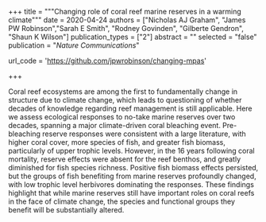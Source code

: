 +++
title = """Changing role of coral reef marine reserves in a warming climate"""
date = 2020-04-24
authors = ["Nicholas AJ Graham", "James PW Robinson","Sarah E Smith", "Rodney Govinden", "Gilberte Gendron", "Shaun K Wilson"]
publication_types = ["2"]
abstract = ""
selected = "false"
publication = "*Nature Communications*"

url_code = 'https://github.com/jpwrobinson/changing-mpas'

+++

<script type='text/javascript' src='https://d1bxh8uas1mnw7.cloudfront.net/assets/embed.js'></script>
<div data-badge-details="right" data-badge-type="medium-donut" data-doi="10.1038/s41467-020-15863-z" data-hide-no-mentions="true" class="altmetric-embed"></div>
Coral reef ecosystems are among the first to fundamentally change in structure due to climate change, which leads to questioning of whether decades of knowledge regarding reef management is still applicable. Here we assess ecological responses to no-take marine reserves over two decades, spanning a major climate-driven coral bleaching event. Pre-bleaching reserve responses were consistent with a large literature, with higher coral cover, more species of fish, and greater fish biomass, particularly of upper trophic levels. However, in the 16 years following coral mortality, reserve effects were absent for the reef benthos, and greatly diminished for fish species richness. Positive fish biomass effects persisted, but the groups of fish benefiting from marine reserves profoundly changed, with low trophic level herbivores dominating the responses. These findings highlight that while marine reserves still have important roles on coral reefs in the face of climate change, the species and functional groups they benefit will be substantially altered.